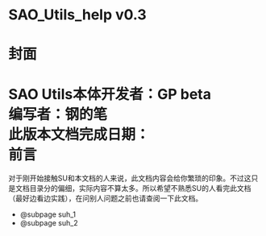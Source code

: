 # SAO_Utils_help v0.3
封面
====
SAO Utils本体开发者：GP beta<br>
编写者：钢的笔<br>
此版本文档完成日期：<br>
前言
===
对于刚开始接触SU和本文档的人来说，此文档内容会给你繁琐的印象。不过这只是文档目录分的偏细，实际内容不算太多。所以希望不熟悉SU的人看完此文档（最好边看边实践），在问别人问题之前也请查阅一下此文档。

- @subpage suh_1
- @subpage suh_2
